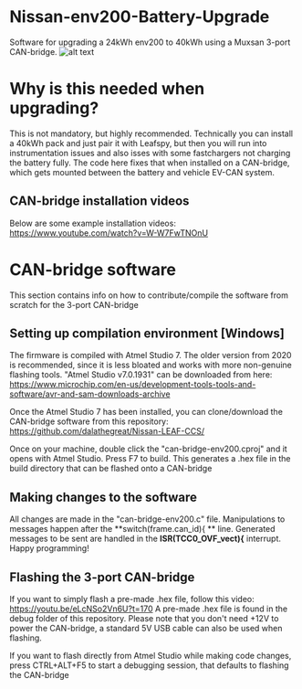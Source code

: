# Nissan-env200-Battery-Upgrade
Software for upgrading a 24kWh env200 to 40kWh using a Muxsan 3-port CAN-bridge.
![alt text](https://github.com/dalathegreat/Nissan-env200-Battery-Upgrade/blob/main/leaf-can-bridge-3-port-env200/BatteryUpgrade.png)

# Why is this needed when upgrading?
This is not mandatory, but highly recommended. Technically you can install a 40kWh pack and just pair it with Leafspy, but then you will run into instrumentation issues and also isses with some fastchargers not charging the battery fully. The code here fixes that when installed on a CAN-bridge, which gets mounted between the battery and vehicle EV-CAN system.

## CAN-bridge installation videos
Below are some example installation videos:
https://www.youtube.com/watch?v=W-W7FwTNOnU

# CAN-bridge software
This section contains info on how to contribute/compile the software from scratch for the 3-port CAN-bridge

## Setting up compilation environment [Windows]
The firmware is compiled with Atmel Studio 7. The older version from 2020 is recommended, since it is less bloated and works with more non-genuine flashing tools. "Atmel Studio v7.0.1931" can be downloaded from here: https://www.microchip.com/en-us/development-tools-tools-and-software/avr-and-sam-downloads-archive

Once the Atmel Studio 7 has been installed, you can clone/download the CAN-bridge software from this repository: https://github.com/dalathegreat/Nissan-LEAF-CCS/

Once on your machine, double click the "can-bridge-env200.cproj" and it opens with Atmel Studio. Press F7 to build. This generates a .hex file in the build directory that can be flashed onto a CAN-bridge

## Making changes to the software
All changes are made in the "can-bridge-env200.c" file. Manipulations to messages happen after the **switch(frame.can_id){ ** line. Generated messages to be sent are handled in the **ISR(TCC0_OVF_vect){** interrupt. Happy programming!

## Flashing the 3-port CAN-bridge
If you want to simply flash a pre-made .hex file, follow this video: https://youtu.be/eLcNSo2Vn6U?t=170
A pre-made .hex file is found in the debug folder of this repository.
Please note that you don't need +12V to power the CAN-bridge, a standard 5V USB cable can also be used when flashing.

If you want to flash directly from Atmel Studio while making code changes, press CTRL+ALT+F5 to start a debugging session, that defaults to flashing the CAN-bridge

